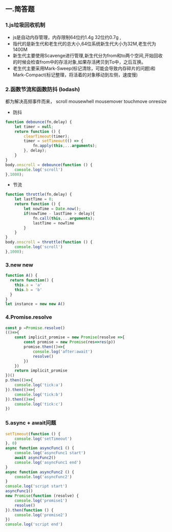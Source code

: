 ## 一.简答题
### 1.js垃圾回收机制
- js是自动内存管理，内存限制64位约1.4g 32位约0.7g ,
- 指代的是新生代和老生代的总大小,64位系统新生代大小为32M,老生代为1400M
- 新生代主要使用Scavenge进行管理,新生代分为from和to两个空间,开始回收的时候会检查from中的存活对象,如果存活拷贝到To中，之后互换。
- 老生代主要采用Mark-Sweep(标记清除，可能会导致内存碎片的问题)和Mark-Compact(标记整理，将活着的对象移动到左侧，速度慢)

### 2.函数节流和函数防抖 (lodash)

都为解决高频事件而来， scroll mousewhell mousemover touchmove onresize
- 防抖
```javascript
function debounce(fn,delay) {
    let timer = null;
    return function () {
        clearTimeout(timer);
        timer = setTimeout(() => {
            fn.apply(this,...arguments);
        }, delay);
    }
}
body.onscroll = debounce(function () {
    console.log('scroll')
},1000);
```
- 节流
```javascript
function throttle(fn,delay) {
    let lastTime = 0;
    return function () {
        let nowTime = Date.now();
        if(nowTime - lastTime > delay){
            fn.call(this,...arguments);
            lastTime = nowTime
        }
    }
}
body.onscroll = throttle(function () {
    console.log('scroll')
},1000);
```

### 3.new new
```javascript
function A() {
  return function() {
    this.a = 'a'
    this.b = 'b'
  }
}
let instance = new new A()
```

### 4.Promise.resolve
```javascript
const p =Promise.resolve()
(()=>{
    const implicit_promise = new Promise(resolve =>{
        const promise = new Promise(res=>res(p))
        promise.then(()=>{
            console.log('after:await')
            resolve()
        })
    })
    return implicit_promise
})()
p.then(()=>{
    console.log('tick:a')
}).then(()=>{
    console.log('tick:b')
}).then(()=>{
    console.log('tick:c')
})
```

### 5.async + await问题
```javascript
setTimeout(function () {
    console.log('setTimeout')
}, 0)
async function asyncFunc1 () {
    console.log('asyncFunc1 start')
    await asyncFunc2()
    console.log('asyncFunc1 end')
}
async function asyncFunc2 () {
    console.log('asyncFunc2')
}
console.log('script start')
asyncFunc1()
new Promise(function (resolve) {
    console.log('promise1')
    resolve()
}).then(function () {
    console.log('promise2')
})
console.log('script end')
```
